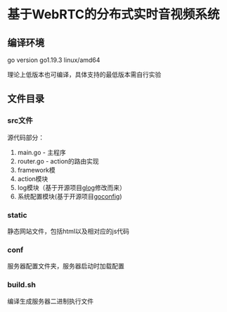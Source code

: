 # 基于WebRTC的分布式实时音视频系统

## 编译环境
go version go1.19.3 linux/amd64

理论上低版本也可编译，具体支持的最低版本需自行实验

## 文件目录
### src文件
源代码部分：
1. main.go - 主程序
2. router.go - action的路由实现
3. framework模
4. action模块
5. log模块（基于开源项目[glog](https://github.com/golang/glog)修改而来）
6. 系统配置模块(基于开源项目[goconfig](https://github.com/unknwon/goconfig))
### static
静态网站文件，包括html以及相对应的js代码
### conf
服务器配置文件夹，服务器启动时加载配置
### build.sh
编译生成服务器二进制执行文件
